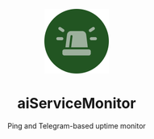 <div align="center">

![](.media/icon-128x128_round.png)

# aiServiceMonitor

Ping and Telegram-based uptime monitor

</div>
